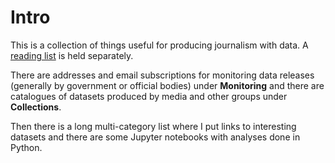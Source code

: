 Intro
============================

This is a collection of things useful for producing journalism with data. A [reading list](https://dj-reading.readthedocs.io/en/latest/#) is held separately.

There are addresses and email subscriptions for monitoring data releases (generally by government or official bodies) under **Monitoring** and there are catalogues of datasets produced by media and other groups under **Collections**.

Then there is a long multi-category list where I put links to interesting datasets and there are some Jupyter notebooks with analyses done in Python.
